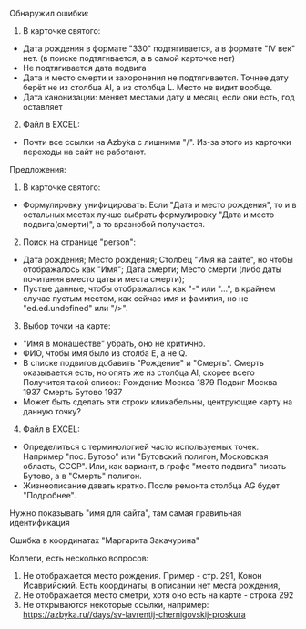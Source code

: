 Обнаружил ошибки:
1. В карточке святого:
- Дата рождения в формате "330" подтягивается, а в формате "IV век" нет. (в поиске подтягивается, а в самой карточке нет)
- Не подтягивается дата подвига
- Дата и место смерти и захоронения не подтягивается. Точнее дату берёт не из столбца AI, а из столбца L. Место не видит вообще.
- Дата канонизации: меняет местами дату и месяц, если они есть, год оставляет

2. Файл в EXCEL:
- Почти все ссылки на Azbyka с лишними "/". Из-за этого из карточки переходы на сайт не работают.


Предложения:

1. В карточке святого:
- Формулировку унифицировать: Если "Дата и место рождения", то и в остальных местах лучше выбрать формулировку "Дата и место подвига(смерти)", а то вразнобой получается.

2. Поиск на странице "person":
- Дата рождения; Место рождения; Столбец "Имя на сайте", но чтобы отображалось как "Имя"; Дата смерти; Место смерти (либо даты почитания вместо даты и места смерти);
- Пустые данные, чтобы отображались как "-" или "...", в крайнем случае пустым местом, как сейчас имя и фамилия, но не "ed.ed.undefined" или "/>".

3. Выбор точки на карте:
- "Имя в монашестве" убрать, оно не критично.
- ФИО, чтобы имя было из столба E, а не Q.
- В списке подвигов добавить "Рождение" и "Смерть". Смерть оказывается есть, но опять же из столбца AI, скорее всего
Получится такой список:
Рождение      Москва      1879
Подвиг        Москва      1937
Смерть        Бутово      1937
- Может быть сделать эти строки кликабельны, центрующие карту на данную точку?

4. Файл в EXCEL:
- Определиться с терминологией часто используемых точек. Например "пос. Бутово" или "Бутовский полигон, Московская область, СССР". Или, как вариант, в графе "место подвига" писать Бутово, а в "Смерть" полигон.
- Жизнеописание давать кратко. После ремонта столбца AG будет "Подробнее".

Нужно показывать "имя для сайта", там самая правильная идентификация

Ошибка в координатах "Маргарита Закачурина"

Коллеги, есть несколько вопросов:
1. Не отображается место рождения. Пример - стр. 291, Конон Исаврийский. Есть координаты, в описании нет места рождения,
2. Не отображается место сметри, хотя оно есть на карте - строка 292
3. Не открываются некоторые ссылки, например:
https://azbyka.ru//days/sv-lavrentij-chernigovskij-proskura